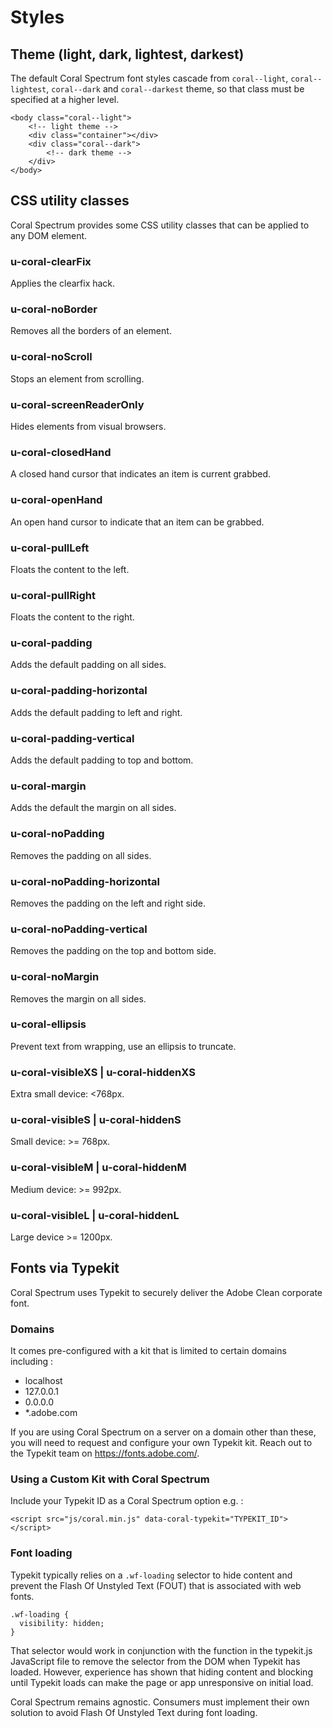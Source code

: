 # Styles

## Theme (light, dark, lightest, darkest)


The default Coral Spectrum font styles cascade from `coral--light`, `coral--lightest`, `coral--dark` and `coral--darkest` theme, so that class must be specified at a higher level.

```
<body class="coral--light">
    <!-- light theme -->
    <div class="container"></div>
    <div class="coral--dark">
        <!-- dark theme -->
    </div>
</body>
```

## CSS utility classes

Coral Spectrum provides some CSS utility classes that can be applied to any DOM element. 

### u-coral-clearFix

Applies the clearfix hack.

### u-coral-noBorder

Removes all the borders of an element.

### u-coral-noScroll

Stops an element from scrolling.

### u-coral-screenReaderOnly

Hides elements from visual browsers.

### u-coral-closedHand

A closed hand cursor that indicates an item is current grabbed.

### u-coral-openHand

An open hand cursor to indicate that an item can be grabbed.

### u-coral-pullLeft

Floats the content to the left.

### u-coral-pullRight

Floats the content to the right.

### u-coral-padding

Adds the default padding on all sides.

### u-coral-padding-horizontal

Adds the default padding to left and right.

### u-coral-padding-vertical

Adds the default padding to top and bottom.

### u-coral-margin

Adds the default the margin on all sides.

### u-coral-noPadding

Removes the padding on all sides.

### u-coral-noPadding-horizontal

Removes the padding on the left and right side.

### u-coral-noPadding-vertical

Removes the padding on the top and bottom side.

### u-coral-noMargin

Removes the margin on all sides.

### u-coral-ellipsis

Prevent text from wrapping, use an ellipsis to truncate.

### u-coral-visibleXS | u-coral-hiddenXS 

Extra small device: <768px.

### u-coral-visibleS | u-coral-hiddenS

Small device: >= 768px.

### u-coral-visibleM | u-coral-hiddenM

Medium device: >= 992px.

### u-coral-visibleL | u-coral-hiddenL

Large device >= 1200px.

## Fonts via Typekit

Coral Spectrum uses Typekit to securely deliver the Adobe Clean corporate font.

### Domains

It comes pre-configured with a kit that is limited to certain domains including :

* localhost
* 127.0.0.1
* 0.0.0.0
* *.adobe.com

If you are using Coral Spectrum on a server on a domain other than these, you will need to request and configure your own Typekit kit. 
Reach out to the Typekit team on https://fonts.adobe.com/.

### Using a Custom Kit with Coral Spectrum

Include your Typekit ID as a Coral Spectrum option e.g. :

```
<script src="js/coral.min.js" data-coral-typekit="TYPEKIT_ID"></script>
```

### Font loading

Typekit typically relies on a `.wf-loading` selector to hide content and prevent the Flash Of Unstyled Text (FOUT) that 
is associated with web fonts.

```
.wf-loading {
  visibility: hidden;
}
```

That selector would work in conjunction with the function in the typekit.js JavaScript file to remove the selector from 
the DOM when Typekit has loaded. However, experience has shown that hiding content and blocking until Typekit loads can 
make the page or app unresponsive on initial load.

Coral Spectrum remains agnostic. Consumers must implement their own solution to avoid Flash Of Unstyled Text during font loading.

